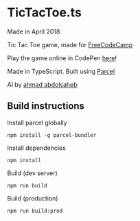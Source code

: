 # TicTacToe.ts

Made in April 2018

Tic Tac Toe game, made for [FreeCodeCamp](https://www.freecodecamp.org/challenges/build-a-tic-tac-toe-game)

Play the game online in CodePen [here](https://codepen.io/lucypero/full/geeXBb/)! 

Made in TypeScript. Built using [Parcel](https://parceljs.org/)

AI by [ahmad abdolsaheb](https://medium.freecodecamp.org/how-to-make-your-tic-tac-toe-game-unbeatable-by-using-the-minimax-algorithm-9d690bad4b37)


## Build instructions



Install parcel globally

    npm install -g parcel-bundler

Install dependencies
 
    npm install

Build (dev server)

    npm run build

Build (production)

    npm run build:prod
